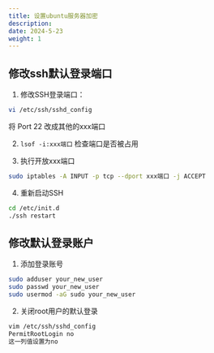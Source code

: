 ```yaml
---
title: 设置ubuntu服务器加密
description: 
date: 2024-5-23
weight: 1
---
```


## 修改ssh默认登录端口

1. 修改SSH登录端口：
```bash
vi /etc/ssh/sshd_config
```
将 Port 22 改成其他的xxx端口

2. `lsof -i:xxx端口` 检查端口是否被占用

3. 执行开放xxx端口
```bash
sudo iptables -A INPUT -p tcp --dport xxx端口 -j ACCEPT
```

4. 重新启动SSH

```bash
cd /etc/init.d
./ssh restart
```

## 修改默认登录账户

1. 添加登录账号

```bash
sudo adduser your_new_user 
sudo passwd your_new_user
sudo usermod -aG sudo your_new_user
```

2. 关闭root用户的默认登录

```bash
vim /etc/ssh/sshd_config
PermitRootLogin no 
这一列值设置为no
```